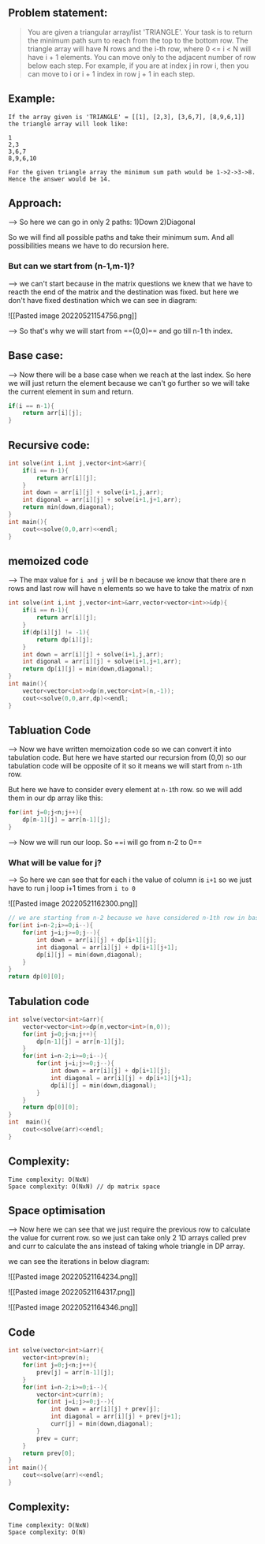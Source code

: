 ## Problem statement:

>You are given a triangular array/list 'TRIANGLE'. Your task is to return the minimum path sum to reach from the top to the bottom row.
 The triangle array will have N rows and the i-th row, where 0 <= i < N will have i + 1 elements.
 You can move only to the adjacent number of row below each step. For example, if you are at index j in row i, then you can move to i or i + 1 index in row j + 1 in each step.
 
## Example:

```
If the array given is 'TRIANGLE' = [[1], [2,3], [3,6,7], [8,9,6,1]] the triangle array will look like:

1
2,3
3,6,7
8,9,6,10

For the given triangle array the minimum sum path would be 1->2->3->8. Hence the answer would be 14.
```

## Approach:

--> So here we can go in only 2 paths: 1)Down 2)Diagonal

So we will find all possible paths and take their minimum sum. And all possibilities means we have to do recursion here.

### But can we start from (n-1,m-1)?

--> we can't start because in the matrix questions we knew that we have to reacth the end of the matrix and the destination was fixed. but here we don't have fixed destination which we can see in diagram:

![[Pasted image 20220521154756.png]]

--> So that's why we will start from ==(0,0)== and go till n-1 th index.

## Base case:

--> Now there will be a base case when we reach at the last index. So here we will just return the element because we can't go further so we will take the current element in sum and return.

```cpp
if(i == n-1){
	return arr[i][j];
}
```

## Recursive code:

```cpp
int solve(int i,int j,vector<int>&arr){
	if(i == n-1){
		return arr[i][j];
	}
	int down = arr[i][j] + solve(i+1,j,arr);
	int digonal = arr[i][j] + solve(i+1,j+1,arr);
	return min(down,diagonal);
}
int main(){
	cout<<solve(0,0,arr)<<endl;
}
```

## memoized code

--> The max value for `i and j` will be n because we know that there are n rows and last row will have n elements so we have to take the matrix of nxn

```cpp
int solve(int i,int j,vector<int>&arr,vector<vector<int>>&dp){
	if(i == n-1){
		return arr[i][j];
	}
	if(dp[i][j] != -1){
		return dp[i][j];
	}
	int down = arr[i][j] + solve(i+1,j,arr);
	int digonal = arr[i][j] + solve(i+1,j+1,arr);
	return dp[i][j] = min(down,diagonal);
}
int main(){
	vector<vector<int>>dp(n,vector<int>(n,-1));
	cout<<solve(0,0,arr,dp)<<endl;
}
```

## Tabluation Code

--> Now we have written memoization code so we can convert it into tabulation code. But here we have started our recursion from (0,0) so our tabulation code will be opposite of it so it means we will start from `n-1`th row.

But here we have to consider every element at `n-1`th row. so we will add them in our dp array like this:

```cpp
for(int j=0;j<n;j++){
	dp[n-1][j] = arr[n-1][j];
}
```

--> Now we will run our loop. So ==i will go from n-2 to 0== 

### What will be value for j?

--> So here we can see that for each i the value of column is `i+1` so we just have to run j loop i+1 times from `i to 0`

![[Pasted image 20220521162300.png]]

```cpp
// we are starting from n-2 because we have considered n-1th row in base case
for(int i=n-2;i>=0;i--){
	for(int j=i;j>=0;j--){
		int down = arr[i][j] + dp[i+1][j];
		int diagonal = arr[i][j] + dp[i+1][j+1];
		dp[i][j] = min(down,diagonal);
	}
}
return dp[0][0];
```

## Tabulation code

```cpp
int solve(vector<int>&arr){
	vector<vector<int>>dp(n,vector<int>(n,0));
	for(int j=0;j<n;j++){
		dp[n-1][j] = arr[n-1][j];
	}
	for(int i=n-2;i>=0;i--){
		for(int j=i;j>=0;j--){
			int down = arr[i][j] + dp[i+1][j];
			int diagonal = arr[i][j] + dp[i+1][j+1];
			dp[i][j] = min(down,diagonal);
		}
	}
	return dp[0][0];
}
int  main(){
	cout<<solve(arr)<<endl;
}
```

## Complexity:

```
Time complexity: O(NxN)
Space complexity: O(NxN) // dp matrix space
```

## Space optimisation

--> Now here we can see that we just require the previous row to calculate the value for current row. so we just can take only 2 1D arrays called prev and curr to calculate the ans instead of taking whole triangle in DP array.

we can see the iterations in below diagram:

![[Pasted image 20220521164234.png]]

![[Pasted image 20220521164317.png]]

![[Pasted image 20220521164346.png]]

## Code

```cpp
int solve(vector<int>&arr){
	vector<int>prev(n);
	for(int j=0;j<n;j++){
		prev[j] = arr[n-1][j];
	}
	for(int i=n-2;i>=0;i--){
		vector<int>curr(n);
		for(int j=i;j>=0;j--){
			int down = arr[i][j] + prev[j];
			int diagonal = arr[i][j] + prev[j+1];
			curr[j] = min(down,diagonal);
		}
		prev = curr;
	}
	return prev[0];
}
int main(){
	cout<<solve(arr)<<endl;
}
```

## Complexity:

```
Time complexity: O(NxN)
Space complexity: O(N)
```

